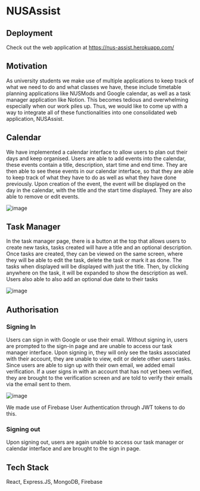 # NUSAssist
## Deployment
Check out the web application at https://nus-assist.herokuapp.com/

## Motivation
As university students we make use of multiple applications to keep track of what we need to do and what classes we have, these include timetable planning applications like NUSMods and Google calendar, as well as a task manager application like Notion. This becomes tedious and overwhelming especially when our work piles up. Thus, we would like to come up with a way to integrate all of these functionalities into one consolidated web application, NUSAssist. 
## Calendar
We have implemented a calendar interface to allow users to plan out their days and keep organised. Users are able to add events into the calendar, these events contain a title, description, start time and end time. They are then able to see these events in our calendar interface, so that they are able to keep track of what they have to do as well as what they have done previously. Upon creation of the event, the event will be displayed on the day in the calendar, with the title and the start time displayed. They are also able to remove or edit events.

![image](https://user-images.githubusercontent.com/85117239/207362066-f134f40f-41bf-4be6-8431-96b14c00c56a.png)


## Task Manager
In the task manager page, there is a button at the top that allows users to create new tasks, tasks created will have a title and an optional description. Once tasks are created, they can be viewed on the same screen, where they will be able to edit the task, delete the task or mark it as done. The tasks when displayed will be displayed with just the title. Then, by clicking anywhere on the task, 
it will be expanded to show the description as well. Users also able to also add an optional due date to their tasks

![image](https://user-images.githubusercontent.com/85117239/207362273-64e37ebb-8655-4d7b-ae4e-6838bc29196a.png)

## Authorisation
### Signing In
Users can sign in with Google or use their email. Without signing in, users are prompted to the sign-in page and are unable to access our task manager interface. Upon signing in, they will only see the tasks associated with their account, they are unable to view, edit or delete other users tasks. Since users are able to sign up with their own email, we added email verification. If a user signs in with an account that has not yet been verified, they are brought to the verification screen and are told to verify their emails via the email sent to them.

![image](https://user-images.githubusercontent.com/85117239/207362404-7167feba-1d5c-4aec-b8ac-b88da5bb2b25.png)

We made use of Firebase User Authentication through JWT tokens to do this.
### Signing out
Upon signing out, users are again unable to access our task manager or calendar interface and are brought to the sign in page.

## Tech Stack
React, Express.JS, MongoDB, Firebase
